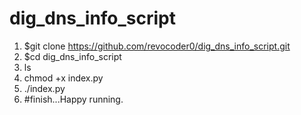 # dig_dns_info_script

1. $git clone https://github.com/revocoder0/dig_dns_info_script.git
2. $cd dig_dns_info_script
3. ls
4. chmod +x index.py
5. ./index.py
6. #finish...Happy running.
